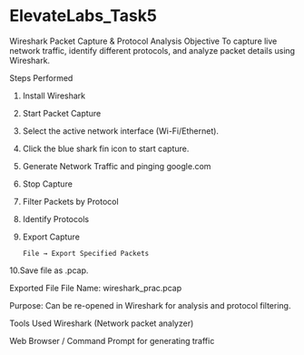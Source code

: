 # ElevateLabs_Task5

Wireshark Packet Capture & Protocol Analysis
Objective
To capture live network traffic, identify different protocols, and analyze packet details using Wireshark.

Steps Performed
1. Install Wireshark

2. Start Packet Capture

3. Select the active network interface (Wi-Fi/Ethernet).

4. Click the blue shark fin icon to start capture.

5. Generate Network Traffic and pinging google.com

6. Stop Capture

7. Filter Packets by Protocol

8. Identify Protocols

9. Export Capture

       File → Export Specified Packets

10.Save file as .pcap.

Exported File
File Name: wireshark_prac.pcap

Purpose: Can be re-opened in Wireshark for analysis and protocol filtering.

Tools Used
Wireshark (Network packet analyzer)

Web Browser / Command Prompt for generating traffic
